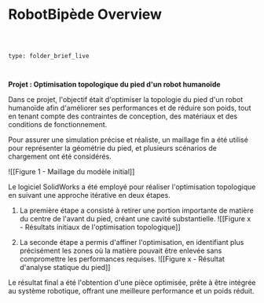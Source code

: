 

# RobotBipède Overview

 

```ccard

type: folder_brief_live

```

 



**Projet : Optimisation topologique du pied d'un robot humanoïde**



Dans ce projet, l'objectif était d'optimiser la topologie du pied d'un robot humanoïde afin d'améliorer ses performances et de réduire son poids, tout en tenant compte des contraintes de conception, des matériaux et des conditions de fonctionnement.



Pour assurer une simulation précise et réaliste, un maillage fin a été utilisé pour représenter la géométrie du pied, et plusieurs scénarios de chargement ont été considérés.



![[Figure 1 - Maillage du modèle initial]]



Le logiciel SolidWorks a été employé pour réaliser l'optimisation topologique en suivant une approche itérative en deux étapes.



1.  La première étape a consisté à retirer une portion importante de matière du centre de l'avant du pied, créant une cavité substantielle. ![[Figure x - Résultats initiaux de l'optimisation topologique]]

2.  La seconde étape a permis d'affiner l'optimisation, en identifiant plus précisément les zones où la matière pouvait être enlevée sans compromettre les performances requises. ![[Figure x - Résultat d'analyse statique du pied]]

Le résultat final a été l'obtention d'une pièce optimisée, prête à être intégrée au système robotique, offrant une meilleure performance et un poids réduit.



